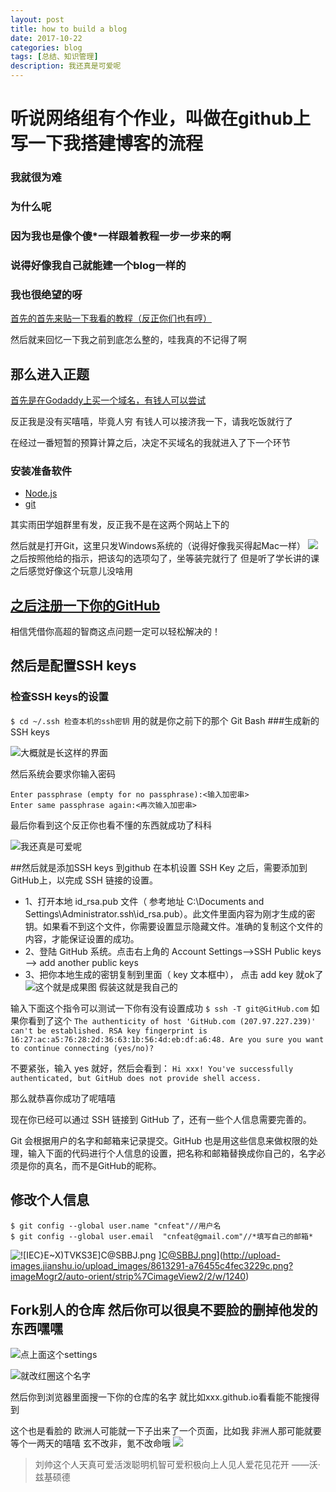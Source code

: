 ```yaml
---
layout: post
title: how to build a blog
date: 2017-10-22
categories: blog
tags: [总结、知识管理]
description: 我还真是可爱呢
---
```


# 听说网络组有个作业，叫做在github上写一下我搭建博客的流程

### 我就很为难

### 为什么呢

### 因为我也是像个傻*一样跟着教程一步一步来的啊

### 说得好像我自己就能建一个blog一样的

### 我也很绝望的呀

[首先的首先来贴一下我看的教程（反正你们也有哼）](http://www.cnfeat.com/blog/2014/05/10/how-to-build-a-blog/)

然后就来回忆一下我之前到底怎么整的，哇我真的不记得了啊

## 那么进入正题

[首先是在Godaddy上买一个域名，有钱人可以尝试](https://sg.godaddy.com/zh?cvosrc=ppc.baidu.Title&matchtype=Exact&mkwid=OdF1WcMU_pkw_Title_pmt_Exact_)

反正我是没有买嘻嘻，毕竟人穷 有钱人可以接济我一下，请我吃饭就行了

在经过一番短暂的预算计算之后，决定不买域名的我就进入了下一个环节

### 安装准备软件

- [Node.js](https://nodejs.org/en/)
- [git](https://git-scm.com/)

其实雨田学姐群里有发，反正我不是在这两个网站上下的

然后就是打开Git，这里只发Windows系统的（说得好像我买得起Mac一样）
![](http://upload-images.jianshu.io/upload_images/8613291-1b5bf91e392eb334.jpg?imageMogr2/auto-orient/strip%7CimageView2/2/w/1240)
之后按照他给的指示，把该勾的选项勾了，坐等装完就行了
但是听了学长讲的课之后感觉好像这个玩意儿没啥用

## [之后注册一下你的GitHub](http://www.GitHub.com/)
相信凭借你高超的智商这点问题一定可以轻松解决的！

## 然后是配置SSH keys
### 检查SSH keys的设置
`$ cd ~/.ssh 检查本机的ssh密钥`
用的就是你之前下的那个 Git Bash
###生成新的SSH keys

![大概就是长这样的界面](http://upload-images.jianshu.io/upload_images/8613291-054ca08868827b86.png?imageMogr2/auto-orient/strip%7CimageView2/2/w/1240)

然后系统会要求你输入密码
```
Enter passphrase (empty for no passphrase):<输入加密串>
Enter same passphrase again:<再次输入加密串>
```
最后你看到这个反正你也看不懂的东西就成功了科科

![我还真是可爱呢](http://upload-images.jianshu.io/upload_images/8613291-7349657c3c05ef47.jpg?imageMogr2/auto-orient/strip%7CimageView2/2/w/1240)

##然后就是添加SSH keys 到github
在本机设置 SSH Key 之后，需要添加到 GitHub上，以完成 SSH 链接的设置。
- 1、打开本地 id_rsa.pub 文件（ 参考地址 C:\Documents and Settings\Administrator.ssh\id_rsa.pub）。此文件里面内容为刚才生成的密钥。如果看不到这个文件，你需要设置显示隐藏文件。准确的复制这个文件的内容，才能保证设置的成功。
- 2、登陆 GitHub 系统。点击右上角的 Account Settings—>SSH Public keys —> add another public keys
- 3、把你本地生成的密钥复制到里面（ key 文本框中）， 点击 add key 就ok了
![这个就是成果图 假装这就是我自己的](http://upload-images.jianshu.io/upload_images/8613291-8cdb8b47408b9491.jpg?imageMogr2/auto-orient/strip%7CimageView2/2/w/1240)


输入下面这个指令可以测试一下你有没有设置成功
`$ ssh -T git@GitHub.com`
如果你看到了这个
`The authenticity of host 'GitHub.com (207.97.227.239)' can't be established. RSA key fingerprint is 16:27:ac:a5:76:28:2d:36:63:1b:56:4d:eb:df:a6:48. Are you sure you want to continue connecting (yes/no)? `

不要紧张，输入 yes 就好，然后会看到：
`Hi xxx! You've successfully authenticated, but GitHub does not provide shell access.`

那么就恭喜你成功了呢嘻嘻

现在你已经可以通过 SSH 链接到 GitHub 了，还有一些个人信息需要完善的。

Git 会根据用户的名字和邮箱来记录提交。GitHub 也是用这些信息来做权限的处理，输入下面的代码进行个人信息的设置，把名称和邮箱替换成你自己的，名字必须是你的真名，而不是GitHub的昵称。

## 修改个人信息
```
$ git config --global user.name "cnfeat"//用户名
$ git config --global user.email  "cnfeat@gmail.com"//*填写自己的邮箱*
```
![
![IEC}E~$X)TVKS$3E]C@SBBJ.png](http://upload-images.jianshu.io/upload_images/8613291-730ccdc3949b9e77.png?imageMogr2/auto-orient/strip%7CimageView2/2/w/1240)
]C@SBBJ.png](http://upload-images.jianshu.io/upload_images/8613291-a76455c4fec3229c.png?imageMogr2/auto-orient/strip%7CimageView2/2/w/1240)

## Fork别人的仓库 然后你可以很臭不要脸的删掉他发的东西嘿嘿

![点上面这个settings](http://upload-images.jianshu.io/upload_images/8613291-a81c8f910ec76173.png?imageMogr2/auto-orient/strip%7CimageView2/2/w/1240)


![就改红圈这个名字](http://upload-images.jianshu.io/upload_images/8613291-579589e94786728d.png?imageMogr2/auto-orient/strip%7CimageView2/2/w/1240)




然后你到浏览器里面搜一下你的仓库的名字 就比如xxx.github.io看看能不能搜得到

这个也是看脸的 欧洲人可能就一下子出来了一个页面，比如我
非洲人那可能就要等个一两天的嘻嘻
玄不改非，氪不改命哦
 ![](http://upload-images.jianshu.io/upload_images/8613291-c63e38b16ffa8f52.png?imageMogr2/auto-orient/strip%7CimageView2/2/w/1240)


> 刘帅这个人天真可爱活泼聪明机智可爱积极向上人见人爱花见花开
                                                                                        ——沃·兹基硕德

